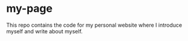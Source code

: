 # my-page
This repo contains the code for my personal website where I introduce myself and write about myself.
